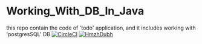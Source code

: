 # Working_With_DB_In_Java
this repo contain the code of 'todo' application, and it includes working with 'postgresSQL' DB
[![CircleCI](https://circleci.com/gh/circleci/circleci-docs.svg?style=svg)](https://circleci.com/gh/circleci/circleci-docs)
[![HmzhDubh](https://circleci.com/gh/HmzhDubh/Working_With_DB_In_Java.svg?style=svg)](<LINK>)
